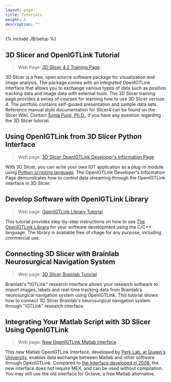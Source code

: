 ```yaml
---
layout: page
title: Tutorials
weight: 5
description: ""
---
```

{% include JB/setup %}

## 3D Slicer and OpenIGTLink Tutorial
> Web Page: [3D Slicer 4.2 Training Page](http://www.slicer.org/slicerWiki/index.php/Documentation/4.2/Training#OpenIGTLink).

3D Slicer is a free, open source software package for visualization and image analysis. The package comes with
an integrated OpenIGTLink interface that allows you to exchange various types of data such as position tracking data and
image data with external tools. The 3D Slicer training page provides a series of courses for learning how to use 3D Slicer version 4.
The portfolio contains self-guided presentation and sample data sets.
Reference manual style documentation for Slicer4 can be found on the Slicer Wiki.
Contact [Sonia Pujol, Ph.D.](http://www.spl.harvard.edu/pages/People/spujol), if you have any question regarding the 3D Slicer tutorial.


## Using OpenIGTLink from 3D Slicer Python Interface
> Web page: [3D Slicer OpenIGTLink Developer's Information Page](http://www.slicer.org/slicerWiki/index.php/Documentation/Nightly/Developers/OpenIGTLinkIF)

With 3D Slicer, you can write your own IGT application as a plug-in module using
[Python scripting language](http://www.python.org). The OpenIGTLink Developer's
Information Page demonstrates how to control data streaming through the OpenIGTLink
interface in 3D Slicer. 


## Develop Software with OpenIGTLink Library
> Web page: [OpenIGTLink Library Tutorial](http://www.na-mic.org/Wiki/index.php/OpenIGTLink/Library/Tutorial)

This tutorial provides step-by-step instructions on how to use [The OpenIGTLink Library](library.html) for your
software development using the C/C++ language. The library is available free of chage for any purpose, including commercial use.


## Connecting 3D Slicer with Brainlab Neurosurgical Navigation System
> Web page: [3D Slicer Brainlab Tutorial](http://wiki.slicer.org/slicerWiki/index.php/Documentation/4.3/Modules/OpenIGTLinkRemote/BrainlabTutorial)

Brainlab's "IGTLink" research interface allows your research software to import images, labels and real-time tracking data
from Brainlab's neurosurgical navigation system using OpenIGTLink.
This tutorial shows how to connect 3D Slicer Brainlab's neurosurgical navigation system through "IGTLink" research interface.

## Integrating Your Matlab Script with 3D Slicer Using OpenIGTLink
> Web page: [New OpenIGTLink Matlab Interface](https://www.assembla.com/spaces/plus/wiki/Matlab_interface)

This new Matlab OpenIGTLink Interface, developed by [Perk Lab. at Queen's University](http://perk.cs.queensu.ca), enables data exchange between Matlab and other software through OpenIGTLink. Compared to [the interface developed in 2008](http://www.na-mic.org/Wiki/index.php/OpenIGTLink/Matlab), the new interface does not require MEX, and can be used without compilation. You may still use the old interface for Octave, a free Matlab alternative. 


